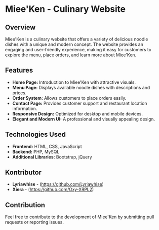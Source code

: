 # Miee'Ken - Culinary Website

## Overview
Miee'Ken is a culinary website that offers a variety of delicious noodle dishes with a unique and modern concept. The website provides an engaging and user-friendly experience, making it easy for customers to explore the menu, place orders, and learn more about Miee'Ken.

## Features
- **Home Page:** Introduction to Miee'Ken with attractive visuals.
- **Menu Page:** Displays available noodle dishes with descriptions and prices.
- **Order System:** Allows customers to place orders easily.
- **Contact Page:** Provides customer support and restaurant location information.
- **Responsive Design:** Optimized for desktop and mobile devices.
- **Elegant and Modern UI:** A professional and visually appealing design.

## Technologies Used
- **Frontend:** HTML, CSS, JavaScript
- **Backend:** PHP, MySQL
- **Additional Libraries:** Bootstrap, jQuery

## Kontributor
- **Lyriawhise** - (https://github.com/Lyriawhise)
- **Xiera** - (https://github.com/Oxy-XRPL2)


## Contribution
Feel free to contribute to the development of Miee'Ken by submitting pull requests or reporting issues.
